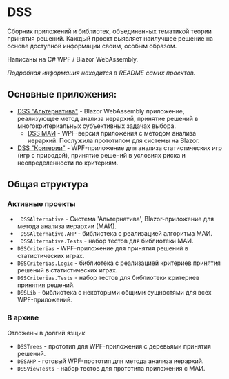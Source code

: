 # DSS

Сборник приложений и библиотек, объединенных тематикой теории принятия решений. Каждый проект выявляет наилучшее решение на основе доступной информации своим, особым образом.

Написаны на C# WPF / Blazor WebAssembly.

*Подробная информация находится в README самих проектов.*

## Основные приложения:
- [DSS "Альтернатива"](https://github.com/Alleaxx/DSS/tree/master/DSSAlternative) - Blazor WebAssembly приложение, реализующее метод анализа иерархий, принятие решений в многокритериальных субъективных задачах выбора.
    - [DSS МАИ](https://github.com/Alleaxx/DSS/tree/master/DSSView) - WPF-версия приложения с методом анализа иерархий. Послужила прототипом для системы на Blazor.
- [DSS "Критерии"](https://github.com/Alleaxx/DSS/tree/master/DSSViewNew) - WPF-приложение для анализа статистических игр (игр с природой), принятие решений в условиях риска и неопределенности по критериям.

## Общая структура
### Активные проекты
- ``` DSSAlternative``` - Система 'Альтернатива', Blazor-приложение для метода анализа иерархии (МАИ).
- ``` DSSAlternative.AHP``` - библиотека с реализацией алгоритма МАИ.
- ``` DSSAlternative.Tests``` - набор тестов для библиотеки МАИ.
- ``` DSSCriterias ``` - WPF-приложение для принятия решений в статистических играх.
- ``` DSSCriterias.Logic ``` - библиотека с реализацией критериев принятия решений в статистических играх.
- ``` DSSCriterias.Tests ``` - набор тестов для библиотеки критериев принятия решений.
- ``` DSSLib ``` - библиотека с некоторыми общими сущностями для всех WPF-приложений.


### В архиве
Отложены в долгий язщик
- ``` DSSTrees ``` - прототип для WPF-приложения с деревьями принятия решений.
- ``` DSSAHP ``` - готовый WPF-прототип для метода анализа иерархий.
- ``` DSSViewTests ``` - набор тестов для прототипа приложения с МАИ.